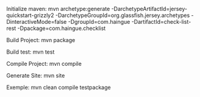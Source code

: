 Initialize maven:
mvn archetype:generate -DarchetypeArtifactId=jersey-quickstart-grizzly2 -DarchetypeGroupId=org.glassfish.jersey.archetypes -DinteractiveMode=false -DgroupId=com.haingue -DartifactId=check-list-rest -Dpackage=com.haingue.checklist

Build Project:
mvn package

Build test:
mvn test

Compile Project:
mvn compile

Generate Site:
mvn site

Exemple:
mvn clean compile testpackage
